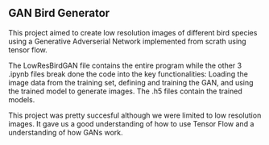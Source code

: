 ## GAN Bird Generator
This project aimed to create low resolution images of different bird species using a Generative Adverserial Network implemented from scrath using tensor flow. 

The LowResBirdGAN file contains the entire program while the other 3 .ipynb files break done the code into the key functionalities: Loading the image data from the training set, defining and training the GAN, and using the trained model to generate images. The .h5 files contain the trained models. 

This project was pretty succesful although we were limited to low resolution images. It gave us a good understanding of how to use Tensor Flow and a understanding of how GANs work.
